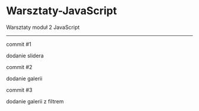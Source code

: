 # Warsztaty-JavaScript
Warsztaty moduł 2 JavaScript

_____________
commit  #1

dodanie slidera

commit #2

dodanie galerii

commit #3

dodanie galerii z filtrem

